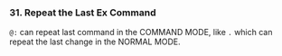 ### 31. Repeat the Last Ex Command 

`@:` can repeat last command in the COMMAND MODE, like `.` which can repeat the last change in the NORMAL MODE.
